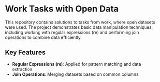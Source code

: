 # Work Tasks with Open Data

This repository contains solutions to tasks from work, where open datasets were used. The project demonstrates basic data manipulation techniques, including working with regular expressions (re) and performing join operations to combine data efficiently.

## Key Features
- **Regular Expressions (re)**: Applied for pattern matching and data extraction
- **Join Operations**: Merging datasets based on common columns
